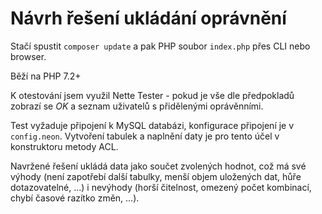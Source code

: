 # Návrh řešení ukládání oprávnění
Stačí spustit `composer update` a pak PHP soubor `index.php` přes CLI nebo browser.

Běží na PHP 7.2+

K otestování jsem využil Nette Tester - pokud je vše dle předpokladů zobrazí se *OK* a seznam uživatelů s přidělenými oprávěnními. 

Test vyžaduje připojení k MySQL databázi, konfigurace připojení je v `config.neon`. Vytvoření tabulek a naplnění daty je pro tento účel v konstruktoru metody ACL. 

Navržené řešení ukládá data jako součet zvolených hodnot, což má své výhody (není zapotřebí další tabulky, menší objem uložených dat, hůře dotazovatelné, ...) i nevýhody (horší čitelnost, omezený počet kombinací, chybí časové razítko změn, ...).
